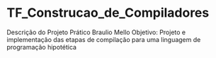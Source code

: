 # TF_Construcao_de_Compiladores
Descrição do Projeto Prático Braulio Mello
Objetivo:
Projeto e implementação das etapas de compilação para uma linguagem de programação hipotética

